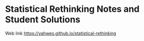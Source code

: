 # Statistical Rethinking Notes and Student Solutions

Web link https://yahwes.github.io/statistical-rethinking
